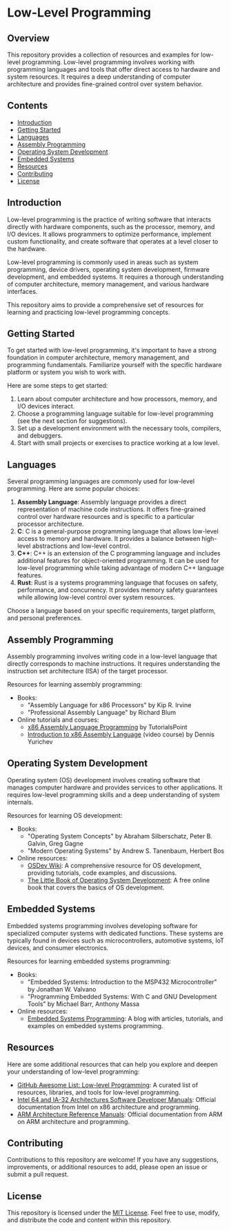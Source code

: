 # Low-Level Programming

## Overview
This repository provides a collection of resources and examples for low-level programming. Low-level programming involves working with programming languages and tools that offer direct access to hardware and system resources. It requires a deep understanding of computer architecture and provides fine-grained control over system behavior.

## Contents
- [Introduction](#introduction)
- [Getting Started](#getting-started)
- [Languages](#languages)
- [Assembly Programming](#assembly-programming)
- [Operating System Development](#operating-system-development)
- [Embedded Systems](#embedded-systems)
- [Resources](#resources)
- [Contributing](#contributing)
- [License](#license)

## Introduction
Low-level programming is the practice of writing software that interacts directly with hardware components, such as the processor, memory, and I/O devices. It allows programmers to optimize performance, implement custom functionality, and create software that operates at a level closer to the hardware.

Low-level programming is commonly used in areas such as system programming, device drivers, operating system development, firmware development, and embedded systems. It requires a thorough understanding of computer architecture, memory management, and various hardware interfaces.

This repository aims to provide a comprehensive set of resources for learning and practicing low-level programming concepts.

## Getting Started
To get started with low-level programming, it's important to have a strong foundation in computer architecture, memory management, and programming fundamentals. Familiarize yourself with the specific hardware platform or system you wish to work with.

Here are some steps to get started:
1. Learn about computer architecture and how processors, memory, and I/O devices interact.
2. Choose a programming language suitable for low-level programming (see the next section for suggestions).
3. Set up a development environment with the necessary tools, compilers, and debuggers.
4. Start with small projects or exercises to practice working at a low level.

## Languages
Several programming languages are commonly used for low-level programming. Here are some popular choices:

1. **Assembly Language**: Assembly language provides a direct representation of machine code instructions. It offers fine-grained control over hardware resources and is specific to a particular processor architecture.
2. **C**: C is a general-purpose programming language that allows low-level access to memory and hardware. It provides a balance between high-level abstractions and low-level control.
3. **C++**: C++ is an extension of the C programming language and includes additional features for object-oriented programming. It can be used for low-level programming while taking advantage of modern C++ language features.
4. **Rust**: Rust is a systems programming language that focuses on safety, performance, and concurrency. It provides memory safety guarantees while allowing low-level control over system resources.

Choose a language based on your specific requirements, target platform, and personal preferences.

## Assembly Programming
Assembly programming involves writing code in a low-level language that directly corresponds to machine instructions. It requires understanding the instruction set architecture (ISA) of the target processor.

Resources for learning assembly programming:
- Books:
  - "Assembly Language for x86 Processors" by Kip R. Irvine
  - "Professional Assembly Language" by Richard Blum
- Online tutorials and courses:
  - [x86 Assembly Language Programming](https://www.tutorialspoint.com/assembly_programming/index.htm) by TutorialsPoint
  - [Introduction to x86 Assembly Language](https://www.youtube.com/watch?v=75gBFiFtAb8) (video course) by Dennis Yurichev

## Operating System Development
Operating system (OS) development involves creating software that manages computer hardware and provides services to other applications. It requires low-level programming skills and a deep understanding of system internals.

Resources for learning OS development:
- Books:
  - "Operating System Concepts" by Abraham Silberschatz, Peter B. Galvin, Greg Gagne
  - "Modern Operating Systems" by Andrew S. Tanenbaum, Herbert Bos
- Online resources:
  - [OSDev Wiki](https://wiki.osdev.org/Main_Page): A comprehensive resource for OS development, providing tutorials, code examples, and discussions.
  - [The Little Book of Operating System Development](https://littleosbook.github.io/): A free online book that covers the basics of OS development.

## Embedded Systems
Embedded systems programming involves developing software for specialized computer systems with dedicated functions. These systems are typically found in devices such as microcontrollers, automotive systems, IoT devices, and consumer electronics.

Resources for learning embedded systems programming:
- Books:
  - "Embedded Systems: Introduction to the MSP432 Microcontroller" by Jonathan W. Valvano
  - "Programming Embedded Systems: With C and GNU Development Tools" by Michael Barr, Anthony Massa
- Online resources:
  - [Embedded Systems Programming](https://embeddedartistry.com/blog/): A blog with articles, tutorials, and examples on embedded systems programming.

## Resources
Here are some additional resources that can help you explore and deepen your understanding of low-level programming:

- [GitHub Awesome List: Low-level Programming](https://github.com/topics/low-level-programming): A curated list of resources, libraries, and tools for low-level programming.
- [Intel 64 and IA-32 Architectures Software Developer Manuals](https://software.intel.com/content/www/us/en/develop/articles/intel-sdm.html): Official documentation from Intel on x86 architecture and programming.
- [ARM Architecture Reference Manuals](https://developer.arm.com/documentation): Official documentation from ARM on ARM architecture and programming.

## Contributing
Contributions to this repository are welcome! If you have any suggestions, improvements, or additional resources to add, please open an issue or submit a pull request.

## License
This repository is licensed under the [MIT License](LICENSE). Feel free to use, modify, and distribute the code and content within this repository.
